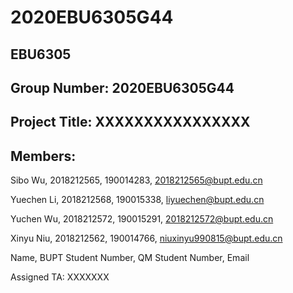 # 2020EBU6305G44
## EBU6305

## Group Number: 2020EBU6305G44

## Project Title: XXXXXXXXXXXXXXXX

## Members:

Sibo Wu, 2018212565, 190014283, 2018212565@bupt.edu.cn

Yuechen Li, 2018212568, 190015338, liyuechen@bupt.edu.cn

Yuchen Wu, 2018212572, 190015291, 2018212572@bupt.edu.cn

Xinyu Niu, 2018212562, 190014766, niuxinyu990815@bupt.edu.cn

Name, BUPT Student Number, QM Student Number, Email

Assigned TA: XXXXXXX

